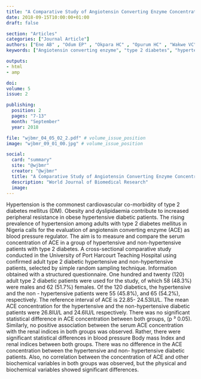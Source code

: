 ```yaml
---
title: "A Comparative Study of Angiotensin Converting Enzyme Concentration in Hypertensive and Non Hypertensive Adults With Type 2 Diabetes in South South Nigeria"
date: 2018-09-15T10:00:00+01:00
draft: false

section: "Articles"
categories: ["Journal Article"]
authors: ["Ene AB" , "Odum EP" , "Okpara HC" , "Opurum HC" , "Wakwe VC"]
keywords: ["Angiotensin converting enzyme", "type 2 diabetes", "hypertension", "Nigeria"]

outputs: 
- html
- amp

doi:
volume: 5
issue: 2

publishing:
  position: 2
  pages: "7-13"
  month: "September"
  year: 2018

file: "wjbmr_04_05_02_2.pdf" # volume_issue_position
image: "wjbmr_09_01_00.jpg" # volume_issue_position

social:
  card: "summary"
  site: "@wjbmr"
  creator: "@wjbmr"
  title: "A Comparative Study of Angiotensin Converting Enzyme Concentration in Hypertensive and Non Hypertensive Adults With Type 2 Diabetes in South South Nigeria"
  description: "World Journal of Biomedical Research"
  image:
---
```

Hypertension is the commonest cardiovascular co-morbidity of type 2 diabetes mellitus (DM). Obesity and
dyslipidaemia contribute to increased peripheral resistance in obese hypertensive diabetic patients. The rising
prevalence of hypertension among adults with type 2 diabetes mellitus in Nigeria calls for the evaluation of
angiotensin converting enzyme (ACE) as blood pressure regulator. The aim is to measure and compare the
serum concentration of ACE in a group of hypertensive and non-hypertensive patients with type 2 diabetes. A
cross-sectional comparative study conducted in the University of Port Harcourt Teaching Hospital using
confirmed adult type 2 diabetic hypertensive and non-hypertensive patients, selected by simple random
sampling technique. Information obtained with a structured questionnaire. One hundred and twenty (120)
adult type 2 diabetic patients were used for the study, of which 58 (48.3%) were males and 62 (51.7%) females.
Of the 120 diabetics, the hypertensive and the non - hypertensive patients were 55 (45.8%), and 65 (54.2%),
respectively. The reference interval of ACE is 22.85- 24.53IU/L. The mean ACE concentration for the
hypertensive and the non-hypertensive diabetic patients were 26.8IU/L and 24.6IU/L respectively. There was
no significant statistical difference in ACE concentration between both groups, (p ³ 0.05). Similarly, no positive
association between the serum ACE concentration with the renal indices in both groups was observed. Rather,
there were significant statistical differences in blood pressure Body mass Index and renal indices between both
groups. There was no difference in the ACE concentration between the hypertensive and non- hypertensive
diabetic patients. Also, no correlation between the concentration of ACE and other biochemical variables in
both groups was observed, but the physical and biochemical variables showed significant differences.